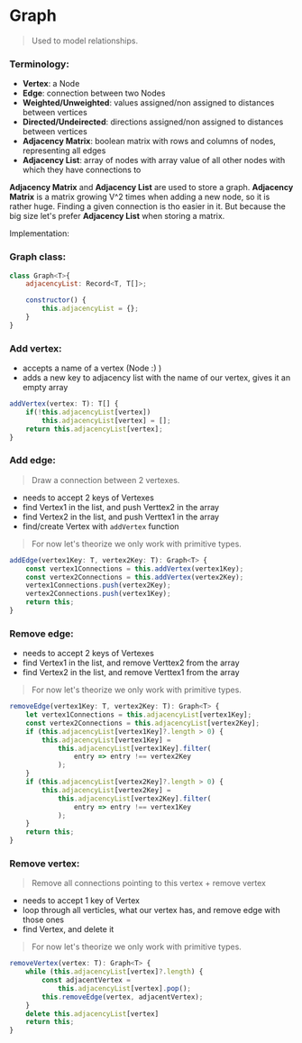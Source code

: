 # Graph
> Used to model relationships.

### Terminology:
 - **Vertex**: a Node
 - **Edge**: connection between two Nodes
 - **Weighted/Unweighted**: values assigned/non assigned to distances between vertices
 - **Directed/Undeirected**: directions assigned/non assigned to distances between vertices
 - **Adjacency Matrix**: boolean matrix with rows and columns of nodes, representing all edges
 - **Adjacency List**: array of nodes with array value of all other nodes with which they have connections to

**Adjacency Matrix** and **Adjacency List** are used to store a graph. **Adjacency Matrix** is a matrix growing V^2 times 
when adding a new node, so it is rather huge. Finding a given connection is tho easier in it. But because the big size let's prefer **Adjacency List** when storing a matrix.

Implementation:

### Graph class:
```javascript
class Graph<T>{
    adjacencyList: Record<T, T[]>;

    constructor() {
        this.adjacencyList = {};
    }
}
```

### Add vertex:
- accepts a name of a vertex (Node :) )
- adds a new key to adjacency list with the name of our vertex, gives it an empty array

```javascript
addVertex(vertex: T): T[] {
    if(!this.adjacencyList[vertex])
        this.adjacencyList[vertex] = [];
    return this.adjacencyList[vertex];
}
```

### Add edge:
> Draw a connection between 2 vertexes.

- needs to accept 2 keys of Vertexes
- find Vertex1 in the list, and push Verttex2 in the array
- find Vertex2 in the list, and push Verttex1 in the array
- find/create Vertex with `addVertex` function
> For now let's theorize we only work with primitive types.

```javascript
addEdge(vertex1Key: T, vertex2Key: T): Graph<T> {
    const vertex1Connections = this.addVertex(vertex1Key);
    const vertex2Connections = this.addVertex(vertex2Key);
    vertex1Connections.push(vertex2Key);
    vertex2Connections.push(vertex1Key);
    return this;
}
```

### Remove edge:

- needs to accept 2 keys of Vertexes
- find Vertex1 in the list, and remove Verttex2 from the array
- find Vertex2 in the list, and remove Verttex1 from the array
> For now let's theorize we only work with primitive types.

```javascript
removeEdge(vertex1Key: T, vertex2Key: T): Graph<T> {
    let vertex1Connections = this.adjacencyList[vertex1Key];
    const vertex2Connections = this.adjacencyList[vertex2Key];
    if (this.adjacencyList[vertex1Key]?.length > 0) {
        this.adjacencyList[vertex1Key] =
            this.adjacencyList[vertex1Key].filter(
                entry => entry !== vertex2Key
            );
    }
    if (this.adjacencyList[vertex2Key]?.length > 0) {
        this.adjacencyList[vertex2Key] =
            this.adjacencyList[vertex2Key].filter(
                entry => entry !== vertex1Key
            );
    }
    return this;
}
```

### Remove vertex:
> Remove all connections pointing to this vertex + remove vertex

- needs to accept 1 key of Vertex
- loop through all verticles, what our vertex has, and remove edge with those ones
- find Vertex, and delete it
> For now let's theorize we only work with primitive types.

```javascript
removeVertex(vertex: T): Graph<T> {
    while (this.adjacencyList[vertex]?.length) {
        const adjacentVertex =
            this.adjacencyList[vertex].pop();
        this.removeEdge(vertex, adjacentVertex);
    }
    delete this.adjacencyList[vertex]
    return this;
}
```
